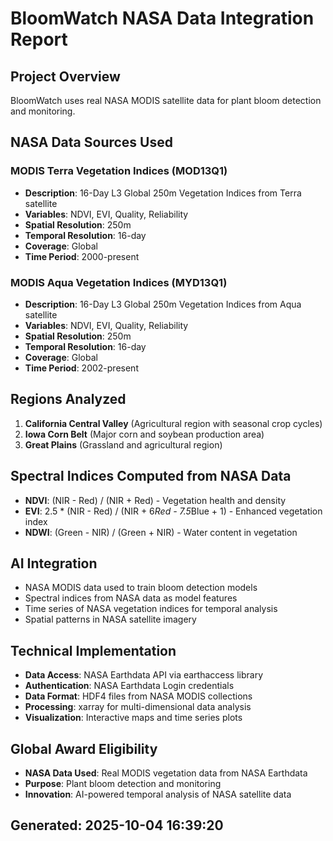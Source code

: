 # BloomWatch NASA Data Integration Report

## Project Overview
BloomWatch uses real NASA MODIS satellite data for plant bloom detection and monitoring.

## NASA Data Sources Used

### MODIS Terra Vegetation Indices (MOD13Q1)
- **Description**: 16-Day L3 Global 250m Vegetation Indices from Terra satellite
- **Variables**: NDVI, EVI, Quality, Reliability
- **Spatial Resolution**: 250m
- **Temporal Resolution**: 16-day
- **Coverage**: Global
- **Time Period**: 2000-present

### MODIS Aqua Vegetation Indices (MYD13Q1)  
- **Description**: 16-Day L3 Global 250m Vegetation Indices from Aqua satellite
- **Variables**: NDVI, EVI, Quality, Reliability
- **Spatial Resolution**: 250m
- **Temporal Resolution**: 16-day
- **Coverage**: Global
- **Time Period**: 2002-present

## Regions Analyzed

1. **California Central Valley** (Agricultural region with seasonal crop cycles)
2. **Iowa Corn Belt** (Major corn and soybean production area)
3. **Great Plains** (Grassland and agricultural region)

## Spectral Indices Computed from NASA Data

- **NDVI**: (NIR - Red) / (NIR + Red) - Vegetation health and density
- **EVI**: 2.5 * (NIR - Red) / (NIR + 6*Red - 7.5*Blue + 1) - Enhanced vegetation index
- **NDWI**: (Green - NIR) / (Green + NIR) - Water content in vegetation

## AI Integration

- NASA MODIS data used to train bloom detection models
- Spectral indices from NASA data as model features
- Time series of NASA vegetation indices for temporal analysis
- Spatial patterns in NASA satellite imagery

## Technical Implementation

- **Data Access**: NASA Earthdata API via earthaccess library
- **Authentication**: NASA Earthdata Login credentials
- **Data Format**: HDF4 files from NASA MODIS collections
- **Processing**: xarray for multi-dimensional data analysis
- **Visualization**: Interactive maps and time series plots

## Global Award Eligibility

- **NASA Data Used**: Real MODIS vegetation data from NASA Earthdata
- **Purpose**: Plant bloom detection and monitoring
- **Innovation**: AI-powered temporal analysis of NASA satellite data

## Generated: 2025-10-04 16:39:20
